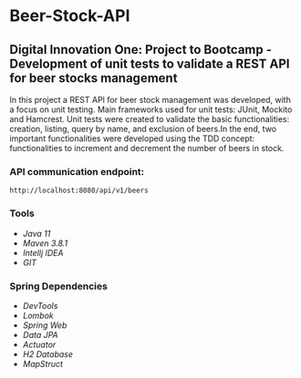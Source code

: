 # Beer-Stock-API
<h2>Digital Innovation One: Project to Bootcamp - Development of unit tests to validate a REST API for beer stocks management</h2>


In this project a REST API for beer stock management was developed, with a focus on unit testing. Main frameworks used for unit tests: JUnit, Mockito and Hamcrest. Unit tests were created to validate the basic functionalities: creation, listing, query by name, and exclusion of beers.In the end, two important functionalities were developed using the TDD concept: functionalities to increment and decrement the number of beers in stock.


<h3>API communication endpoint:</h3>

```
http://localhost:8080/api/v1/beers
```


<h3>Tools</h3>        

 *  _Java 11_  
 *  _Maven 3.8.1_ 
 *  _Intellj IDEA_ 
 *  _GIT_


<h3>Spring Dependencies</h3>

*  _DevTools_ 
*  _Lombok_ 
*  _Spring Web_ 
*  _Data JPA_ 
*  _Actuator_ 
*  _H2 Database_
* _MapStruct_
